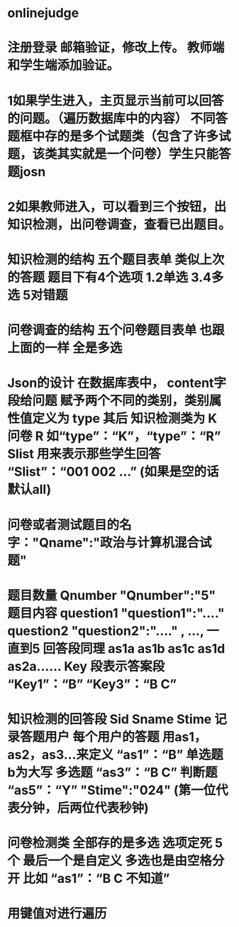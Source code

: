 # onlinejudge

# 注册登录 邮箱验证，修改上传。 教师端和学生端添加验证。

#

# 1如果学生进入，主页显示当前可以回答的问题。（遍历数据库中的内容） 不同答题框中存的是多个试题类（包含了许多试题，该类其实就是一个问卷）学生只能答题josn
# 2如果教师进入，可以看到三个按钮，出知识检测，出问卷调查，查看已出题目。

# 知识检测的结构 五个题目表单 类似上次的答题  题目下有4个选项 1.2单选 3.4多选  5对错题 
# 问卷调查的结构 五个问卷题目表单 也跟上面的一样     全是多选

# Json的设计   在数据库表中， content字段给问题 赋予两个不同的类别，类别属性值定义为 type  其后 知识检测类为 K  问卷 R  如“type”：“K”，“type”：“R” Slist 用来表示那些学生回答  “Slist”：“001 002 ...” (如果是空的话默认all)
# 问卷或者测试题目的名字："Qname":"政治与计算机混合试题"
# 题目数量 Qnumber "Qnumber":"5" 题目内容 question1 "question1":"...."   question2 "question2":"...."  , ..., 一直到5  回答段同理 as1a as1b as1c as1d as2a...... Key 段表示答案段  “Key1”：“B”  “Key3”：“B C” 

# 知识检测的回答段 Sid Sname Stime 记录答题用户 每个用户的答题 用as1，as2，as3...来定义  “as1”：“B”   单选题 b为大写  多选题   “as3”：“B C”   判断题  “as5”：“Y”    "Stime":"024"  (第一位代表分钟，后两位代表秒钟)

# 问卷检测类 全部存的是多选 选项定死 5个 最后一个是自定义 多选也是由空格分开 比如 “as1”：“B C 不知道”

# 用键值对进行遍历
